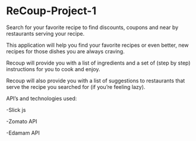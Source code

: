 # ReCoup-Project-1
Search for your favorite recipe to find discounts, coupons and near by restaurants serving your recipe.

This application will help you find your favorite recipes or even better, new recipes for those dishes you are always craving. 

Recoup will provide you with a list of ingredients and a set of (step by step) instructions for you to cook and enjoy. 

Recoup will also provide you with a list of suggestions to restaurants that serve the recipe you searched for (if you’re feeling lazy).


API’s and technologies used:

-Slick js

-Zomato API

-Edamam API
